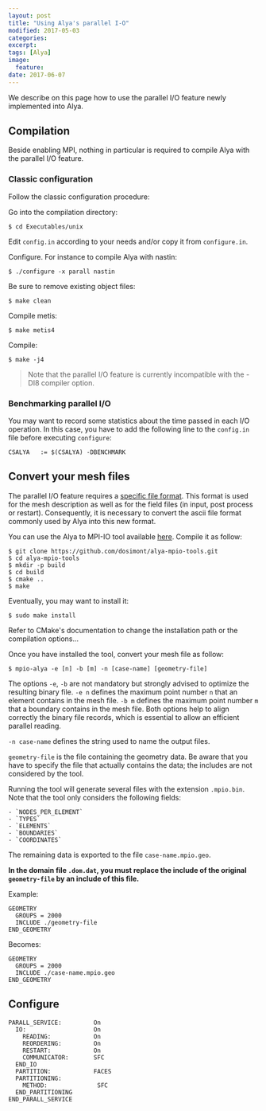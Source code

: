 ```yaml
---
layout: post
title: "Using Alya's parallel I-O"
modified: 2017-05-03
categories: 
excerpt:
tags: [Alya]
image:
  feature:
date: 2017-06-07
---
```


We describe on this page how to use the parallel I/O feature newly implemented into Alya.

## Compilation

Beside enabling MPI, nothing in particular is required to compile Alya with the parallel I/O feature.

### Classic configuration

Follow the classic configuration procedure:

Go into the compilation directory:

    $ cd Executables/unix

Edit `config.in` according to your needs and/or copy it from `configure.in`.

Configure. For instance to compile Alya with nastin:

    $ ./configure -x parall nastin

Be sure to remove existing object files:

    $ make clean

Compile metis:

    $ make metis4

Compile:

    $ make -j4
  
> Note that the parallel I/O feature is currently incompatible with the -DI8 compiler option.

### Benchmarking parallel I/O

You may want to record some statistics about the time passed in each I/O operation.
In this case, you have to add the following line to the `config.in` file before executing `configure`:

    CSALYA   := $(CSALYA) -DBENCHMARK

## Convert your mesh files

The parallel I/O feature requires a [specific file format](/binary-format).
This format is used for the mesh description as well as for the field files (in input, post process or restart).
Consequently, it is necessary to convert the ascii file format commonly used by Alya into this new format.

You can use the Alya to MPI-IO tool available [here](https://github.com/dosimont/alya-mpio-tools). Compile it as follow:

    $ git clone https://github.com/dosimont/alya-mpio-tools.git
    $ cd alya-mpio-tools
    $ mkdir -p build
    $ cd build
    $ cmake ..
    $ make

Eventually, you may want to install it:

    $ sudo make install

Refer to CMake's documentation to change the installation path or the compilation options...

Once you have installed the tool, convert your mesh file as follow:

    $ mpio-alya -e [n] -b [m] -n [case-name] [geometry-file]

The options `-e`, `-b` are not mandatory but strongly advised to optimize the resulting binary file.
`-e n` defines the maximum point number `n` that an element contains in the mesh file.
`-b m` defines the maximum point number `m` that a boundary contains in the mesh file.
Both options help to align correctly the binary file records, which is essential to allow an efficient parallel reading.

`-n case-name` defines the string used to name the output files.

`geometry-file` is the file containing the geometry data. Be aware that you have to specify the file that actually contains the data; the includes are not considered by the tool.

Running the tool will generate several files with the extension `.mpio.bin`.
Note that the tool only considers the following fields:

    - `NODES_PER_ELEMENT`
    - `TYPES`
    - `ELEMENTS`
    - `BOUNDARIES`
    - `COORDINATES`

The remaining data is exported to the file `case-name.mpio.geo`. 

**In the domain file `.dom.dat`, you must replace the include of the original `geometry-file` by an include of this file.**

Example:

    GEOMETRY
      GROUPS = 2000
      INCLUDE ./geometry-file
    END_GEOMETRY

Becomes:

    GEOMETRY
      GROUPS = 2000
      INCLUDE ./case-name.mpio.geo
    END_GEOMETRY
    
## Configure

    PARALL_SERVICE:         On
      IO:                   On
        READING:            On
        REORDERING:         On
        RESTART:            On
        COMMUNICATOR:       SFC
      END_IO
      PARTITION:            FACES
      PARTITIONING:
        METHOD:              SFC
      END_PARTITIONING
    END_PARALL_SERVICE
